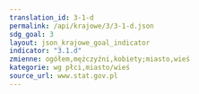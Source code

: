 ```yaml
---
translation_id: 3-1-d
permalink: /api/krajowe/3/3-1-d.json
sdg_goal: 3
layout: json_krajowe_goal_indicator
indicator: "3.1.d"
zmienne: ogółem,mężczyźni,kobiety;miasto,wieś
kategorie: wg płci,miasto/wieś
source_url: www.stat.gov.pl
---
```

